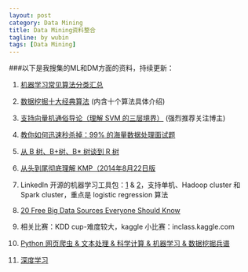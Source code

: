 ```yaml
---
layout: post
category: Data Mining
title: Data Mining资料整合
tagline: by wubin
tags: [Data Mining]
---
```


###以下是我搜集的ML和DM方面的资料，持续更新：

<!--more-->

1. [机器学习常见算法分类汇总](http://www.codeceo.com/article/machine-learning.html#13688-tsina-1-10644-57d4d90508c08d162896a47818ce968b)

2. [数据挖掘十大经典算法](http://blog.csdn.net/aladdina/article/details/4141177) (内含十个算法具体介绍)

3. [支持向量机通俗导论（理解 SVM 的三层境界）](http://blog.csdn.net/v_july_v/article/details/7624837) (强烈推荐关注博主)

4. [教你如何迅速秒杀掉：99% 的海量数据处理面试题](http://blog.csdn.net/v_july_v/article/details/7382693)

5. [从 B 树、B+树、B* 树谈到 R 树](http://blog.csdn.net/v_july_v/article/details/6530142)

6. [从头到尾彻底理解 KMP（2014年8月22日版](http://blog.csdn.net/v_july_v/article/details/7041827)

7. LinkedIn 开源的机器学习工具包：[1](https://github.com/linkedin/ml-ease) & [2](http://engineering.linkedin.com/large-scale-machine-learning/open-sourcing-ml-ease)，支持单机、Hadoop cluster 和 Spark cluster，重点是 logistic regression 算法

8. [20 Free Big Data Sources Everyone Should Know](http://smartdatacollective.com/bernardmarr/235366/big-data-20-free-big-data-sources-everyone-should-know)

9. 相关比赛：KDD cup-难度较大，kaggle 小比赛：inclass.kaggle.com

10. [Python 网页爬虫 & 文本处理 & 科学计算 & 机器学习 & 数据挖掘兵谱](http://www.52nlp.cn/python-网页爬虫-文本处理-科学计算-机器学习-数据挖掘)

11. [深度学习](http://blog.csdn.net/tainyiliusha/article/details/24456761#0-tsina-1-75813-397232819ff9a47a7b7e80a40613cfe1)
